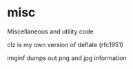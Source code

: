 # misc
Miscellaneous and utility code

clz is my own version of deflate (rfc1951)

imginf dumps out png and jpg information


